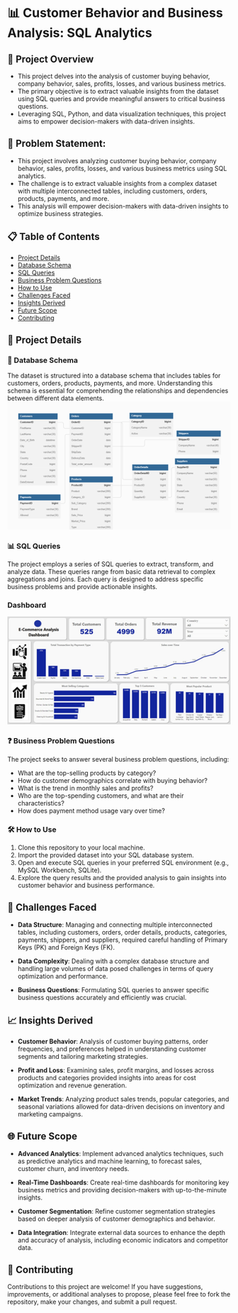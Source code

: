 # 📊 Customer Behavior and Business Analysis: SQL Analytics

## 🌟 Project Overview

* This project delves into the analysis of customer buying behavior, company behavior, sales, profits, losses, and various business metrics. 
* The primary objective is to extract valuable insights from the dataset using SQL queries and provide meaningful answers to critical business questions. 
* Leveraging SQL, Python, and data visualization techniques, this project aims to empower decision-makers with data-driven insights.

## 🚀 Problem Statement:
- This project involves analyzing customer buying behavior, company behavior, sales, profits, losses, and various business metrics using SQL analytics.
- The challenge is to extract valuable insights from a complex dataset with multiple interconnected tables, including customers, orders, products, payments, and more.
- This analysis will empower decision-makers with data-driven insights to optimize business strategies.

## 📋 Table of Contents

- [Project Details](#project-details)
- [Database Schema](#database-schema)
- [SQL Queries](#sql-queries)
- [Business Problem Questions](#business-problem-questions)
- [How to Use](#how-to-use)
- [Challenges Faced](#challenges-faced)
- [Insights Derived](#insights-derived)
- [Future Scope](#future-scope)
- [Contributing](#contributing)


## 📁 Project Details

### 💼 Database Schema

The dataset is structured into a database schema that includes tables for customers, orders, products, payments, and more. 
Understanding this schema is essential for comprehending the relationships and dependencies between different data elements.
![alt text](https://github.com/mayurpaunikar7/customer-behavior-sql-analytics/blob/main/SCHEMA/Customer_Database_Schema.JPG.png)

### 📊 SQL Queries

The project employs a series of SQL queries to extract, transform, and analyze data. 
These queries range from basic data retrieval to complex aggregations and joins. 
Each query is designed to address specific business problems and provide actionable insights.

### Dashboard
![alt text](https://github.com/mayurpaunikar7/customer-behavior-sql-analytics/blob/main/SCHEMA/Dashboard.jpeg)

### ❓ Business Problem Questions

The project seeks to answer several business problem questions, including:
- What are the top-selling products by category?
- How do customer demographics correlate with buying behavior?
- What is the trend in monthly sales and profits?
- Who are the top-spending customers, and what are their characteristics?
- How does payment method usage vary over time?

### 🛠️ How to Use

1. Clone this repository to your local machine.
2. Import the provided dataset into your SQL database system.
3. Open and execute SQL queries in your preferred SQL environment (e.g., MySQL Workbench, SQLite).
4. Explore the query results and the provided analysis to gain insights into customer behavior and business performance.

## 🤔 Challenges Faced

- **Data Structure**: Managing and connecting multiple interconnected tables, including customers, orders, order details, products, categories, payments, shippers, and suppliers, required careful handling of Primary Keys (PK) and Foreign Keys (FK).

- **Data Complexity**: Dealing with a complex database structure and handling large volumes of data posed challenges in terms of query optimization and performance.

- **Business Questions**: Formulating SQL queries to answer specific business questions accurately and efficiently was crucial.

## 📈 Insights Derived

- **Customer Behavior**: Analysis of customer buying patterns, order frequencies, and preferences helped in understanding customer segments and tailoring marketing strategies.

- **Profit and Loss**: Examining sales, profit margins, and losses across products and categories provided insights into areas for cost optimization and revenue generation.

- **Market Trends**: Analyzing product sales trends, popular categories, and seasonal variations allowed for data-driven decisions on inventory and marketing campaigns.

## 🌐 Future Scope

- **Advanced Analytics**: Implement advanced analytics techniques, such as predictive analytics and machine learning, to forecast sales, customer churn, and inventory needs.

- **Real-Time Dashboards**: Create real-time dashboards for monitoring key business metrics and providing decision-makers with up-to-the-minute insights.

- **Customer Segmentation**: Refine customer segmentation strategies based on deeper analysis of customer demographics and behavior.

- **Data Integration**: Integrate external data sources to enhance the depth and accuracy of analysis, including economic indicators and competitor data.

## 🤝 Contributing

Contributions to this project are welcome! If you have suggestions, improvements, or additional analyses to propose, 
please feel free to fork the repository, make your changes, and submit a pull request.

